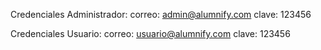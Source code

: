 Credenciales Administrador:
correo: admin@alumnify.com
clave: 123456


Credenciales Usuario:
correo: usuario@alumnify.com
clave: 123456


